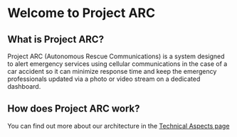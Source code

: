 # Welcome to Project ARC

## What is Project ARC?
Project ARC (Autonomous Rescue Communications) is a system designed to alert emergency services using cellular communications in the case of a car accident so it can minimize response time and keep the emergency professionals updated via a photo or video stream on a dedicated dashboard.

## How does Project ARC work?

You can find out more about our architecture in the [Technical Aspects page](../arch)

## 